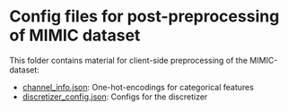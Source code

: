 # Config files for post-preprocessing of MIMIC dataset
This folder contains material for client-side preprocessing of the MIMIC-dataset:
- [channel_info.json](channel_info.json): One-hot-encodings for categorical features
- [discretizer_config.json](discretizer_config.json): Configs for the discretizer